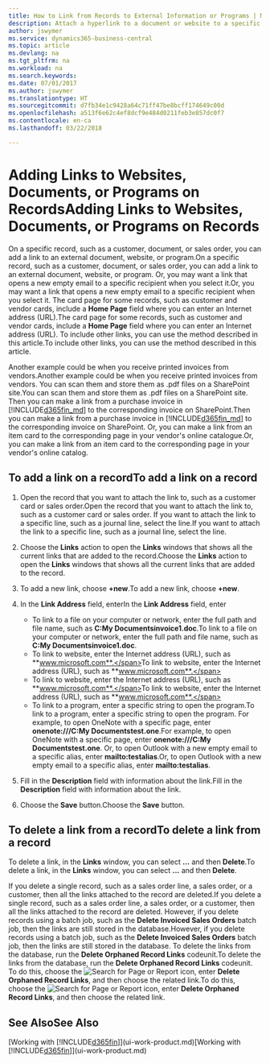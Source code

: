 ```yaml
---
title: How to Link from Records to External Information or Programs | Microsoft Docs
description: Attach a hyperlink to a document or website to a specific record, such as a customer or document.
author: jswymer
ms.service: dynamics365-business-central
ms.topic: article
ms.devlang: na
ms.tgt_pltfrm: na
ms.workload: na
ms.search.keywords: 
ms.date: 07/01/2017
ms.author: jswymer
ms.translationtype: HT
ms.sourcegitcommit: d7fb34e1c9428a64c71ff47be8bcff174649c00d
ms.openlocfilehash: a513f6e62c4ef8dcf9e484d0211feb3e857dc0f7
ms.contentlocale: en-ca
ms.lasthandoff: 03/22/2018

---
```

# <a name="adding-links-to-websites-documents-or-programs-on-records"></a><span data-ttu-id="7e345-103">Adding Links to Websites, Documents, or Programs on Records</span><span class="sxs-lookup"><span data-stu-id="7e345-103">Adding Links to Websites, Documents, or Programs on Records</span></span>
<span data-ttu-id="7e345-104">On a specific record, such as a customer, document, or sales order, you can add a link to an external document, website, or program.</span><span class="sxs-lookup"><span data-stu-id="7e345-104">On a specific record, such as a customer, document, or sales order, you can add a link to an external document, website, or program.</span></span> <span data-ttu-id="7e345-105">Or, you may want a link that opens a new empty email to a specific recipient when you select it.</span><span class="sxs-lookup"><span data-stu-id="7e345-105">Or, you may want a link that opens a new empty email to a specific recipient when you select it.</span></span> <span data-ttu-id="7e345-106">The card page for some records, such as customer and vendor cards, include a **Home Page** field where you can enter an Internet address (URL).</span><span class="sxs-lookup"><span data-stu-id="7e345-106">The card page for some records, such as customer and vendor cards, include a **Home Page** field where you can enter an Internet address (URL).</span></span> <span data-ttu-id="7e345-107">To include other links, you can use the method described in this article.</span><span class="sxs-lookup"><span data-stu-id="7e345-107">To include other links, you can use the method described in this article.</span></span>

<span data-ttu-id="7e345-108">Another example could be when you receive printed invoices from vendors.</span><span class="sxs-lookup"><span data-stu-id="7e345-108">Another example could be when you receive printed invoices from vendors.</span></span> <span data-ttu-id="7e345-109">You can scan them and store them as .pdf files on a SharePoint site.</span><span class="sxs-lookup"><span data-stu-id="7e345-109">You can scan them and store them as .pdf files on a SharePoint site.</span></span> <span data-ttu-id="7e345-110">Then you can make a link from a purchase invoice in [!INCLUDE[d365fin_md](includes/d365fin_md.md)] to the corresponding invoice on  SharePoint.</span><span class="sxs-lookup"><span data-stu-id="7e345-110">Then you can make a link from a purchase invoice in [!INCLUDE[d365fin_md](includes/d365fin_md.md)] to the corresponding invoice on  SharePoint.</span></span> <span data-ttu-id="7e345-111">Or, you can make a link from an item card to the corresponding page in your vendor's online catalogue.</span><span class="sxs-lookup"><span data-stu-id="7e345-111">Or, you can make a link from an item card to the corresponding page in your vendor's online catalog.</span></span>

## <a name="to-add-a-link-on-a-record"></a><span data-ttu-id="7e345-112">To add a link on a record</span><span class="sxs-lookup"><span data-stu-id="7e345-112">To add a link on a record</span></span>   

1.  <span data-ttu-id="7e345-113">Open the record that you want to attach the link to, such as a customer card or sales order.</span><span class="sxs-lookup"><span data-stu-id="7e345-113">Open the record that you want to attach the link to, such as a customer card or sales order.</span></span> <span data-ttu-id="7e345-114">If you want to attach the link to a specific line, such as a journal line, select the line.</span><span class="sxs-lookup"><span data-stu-id="7e345-114">If you want to attach the link to a specific line, such as a journal line, select the line.</span></span>  

2.  <span data-ttu-id="7e345-115">Choose the **Links** action to open the **Links** windows that shows all the current links that are added to the record.</span><span class="sxs-lookup"><span data-stu-id="7e345-115">Choose the **Links** action to open the **Links** windows that shows all the current links that are added to the record.</span></span>

3. <span data-ttu-id="7e345-116">To add a new link, choose **+new**.</span><span class="sxs-lookup"><span data-stu-id="7e345-116">To add a new link, choose **+new**.</span></span>

4.  <span data-ttu-id="7e345-117">In the **Link Address** field, enter</span><span class="sxs-lookup"><span data-stu-id="7e345-117">In the **Link Address** field, enter</span></span>

    -   <span data-ttu-id="7e345-118">To link to a file on your computer or network, enter the full path and file name, such as  **C:My Documentsinvoice1.doc**.</span><span class="sxs-lookup"><span data-stu-id="7e345-118">To link to a file on your computer or network, enter the full path and file name, such as  **C:My Documentsinvoice1.doc**.</span></span>
    -   <span data-ttu-id="7e345-119">To link to website, enter the Internet address (URL), such as **www.microsoft.com**.</span><span class="sxs-lookup"><span data-stu-id="7e345-119">To link to website, enter the Internet address (URL), such as **www.microsoft.com**.</span></span>
    -   <span data-ttu-id="7e345-120">To link to website, enter the Internet address (URL), such as **www.microsoft.com**.</span><span class="sxs-lookup"><span data-stu-id="7e345-120">To link to website, enter the Internet address (URL), such as **www.microsoft.com**.</span></span>
    -   <span data-ttu-id="7e345-121">To link to a program, enter a specific string to open the program.</span><span class="sxs-lookup"><span data-stu-id="7e345-121">To link to a program, enter a specific string to open the program.</span></span> <span data-ttu-id="7e345-122">For example, to open OneNote with a specific page, enter **onenote:///C:My Documentstest.one**.</span><span class="sxs-lookup"><span data-stu-id="7e345-122">For example, to open OneNote with a specific page, enter **onenote:///C:My Documentstest.one**.</span></span> <span data-ttu-id="7e345-123">Or, to open Outlook with a new empty email to a specific alias, enter **mailto:testalias**.</span><span class="sxs-lookup"><span data-stu-id="7e345-123">Or, to open Outlook with a new empty email to a specific alias, enter **mailto:testalias**.</span></span>  

5.  <span data-ttu-id="7e345-124">Fill in the **Description** field with information about the link.</span><span class="sxs-lookup"><span data-stu-id="7e345-124">Fill in the **Description** field with information about the link.</span></span>  

6.  <span data-ttu-id="7e345-125">Choose the **Save** button.</span><span class="sxs-lookup"><span data-stu-id="7e345-125">Choose the **Save** button.</span></span>  

## <a name="to-delete-a-link-from-a-record"></a><span data-ttu-id="7e345-126">To delete a link from a record</span><span class="sxs-lookup"><span data-stu-id="7e345-126">To delete a link from a record</span></span>  

<span data-ttu-id="7e345-127">To delete a link, in the **Links** window, you can select **...** and then **Delete**.</span><span class="sxs-lookup"><span data-stu-id="7e345-127">To delete a link, in the **Links** window, you can select **...** and then **Delete**.</span></span>

<span data-ttu-id="7e345-128">If you delete a single record, such as a sales order line, a sales order, or a customer, then all the links attached to the record are deleted.</span><span class="sxs-lookup"><span data-stu-id="7e345-128">If you delete a single record, such as a sales order line, a sales order, or a customer, then all the links attached to the record are deleted.</span></span> <span data-ttu-id="7e345-129">However, if you delete records using a batch job, such as the **Delete Invoiced Sales Orders** batch job, then the links are still stored in the database.</span><span class="sxs-lookup"><span data-stu-id="7e345-129">However, if you delete records using a batch job, such as the **Delete Invoiced Sales Orders** batch job, then the links are still stored in the database.</span></span> <span data-ttu-id="7e345-130">To delete the links from the database, run the **Delete Orphaned Record Links** codeunit.</span><span class="sxs-lookup"><span data-stu-id="7e345-130">To delete the links from the database, run the **Delete Orphaned Record Links** codeunit.</span></span> <span data-ttu-id="7e345-131">To do this, choose the ![Search for Page or Report](media/ui-search/search_small.png "Search for Page or Report icon") icon, enter **Delete Orphaned Record Links**, and then choose the related link.</span><span class="sxs-lookup"><span data-stu-id="7e345-131">To do this, choose the ![Search for Page or Report](media/ui-search/search_small.png "Search for Page or Report icon") icon, enter **Delete Orphaned Record Links**, and then choose the related link.</span></span>   

<!-- ### To run delete orphaned record links  

1.  Choose the ![Search for Page or Report](media/ui-search/search_small.png "Search for Page or Report icon") icon, enter **Data Deletion**, and then choose the related link.  

2.  On the **Data Deletion** page, choose **Tasks**, and then choose **Delete Orphaned Record Links**.  -->

## <a name="see-also"></a><span data-ttu-id="7e345-132">See Also</span><span class="sxs-lookup"><span data-stu-id="7e345-132">See Also</span></span>  
<span data-ttu-id="7e345-133">[Working with [!INCLUDE[d365fin](includes/d365fin_md.md)]](ui-work-product.md)</span><span class="sxs-lookup"><span data-stu-id="7e345-133">[Working with [!INCLUDE[d365fin](includes/d365fin_md.md)]](ui-work-product.md)</span></span>  

